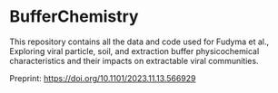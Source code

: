 # BufferChemistry

This repository contains all the data and code used for Fudyma et al., Exploring viral particle, soil, and extraction buffer physicochemical characteristics and their impacts on extractable viral communities.

Preprint: https://doi.org/10.1101/2023.11.13.566929  
